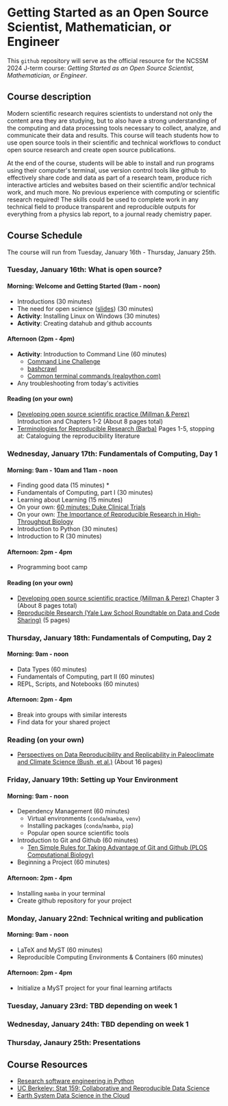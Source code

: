 # Getting Started as an Open Source Scientist, Mathematician, or Engineer

This `github` repository will serve as the official resource for the NCSSM 2024 J-term course: *Getting Started as an Open Source Scientist, Mathematician, or Engineer*.

## Course description
Modern scientific research requires scientists to understand not only the content area they are studying, but to also have a strong understanding of the computing and data processing tools necessary to collect, analyze, and communicate their data and results. This course will teach students how to use open source tools in their scientific and technical workflows to conduct open source research and create open source publications.

At the end of the course, students will be able to install and run programs using their computer's terminal, use version control tools like github to effectively share code and data as part of a research team, produce rich interactive articles and websites based on their scientific and/or technical work, and much more. No previous experience with computing or scientific research required! The skills could be used to complete work in any technical field to produce transparent and reproducible outputs for everything from a physics lab report, to a journal ready chemistry paper. 

## Course Schedule
The course will run from Tuesday, January 16th - Thursday, January 25th.

### Tuesday, January 16th: What is open source?

#### Morning: Welcome and Getting Started (9am - noon)
* Introductions (30 minutes)
* The need for open science ([slides](https://docs.google.com/presentation/d/1NzRybc7jhYV9KMoZM95LAieRbF_vXwBPM4LE_I2BVkA/edit?usp=sharing)) (30 minutes)
* **Activity**: Installing Linux on Windows (30 minutes)
* **Activity**: Creating datahub and github accounts

#### Afternoon (2pm - 4pm)
* **Activity**: Introduction to Command Line (60 minutes)
    * [Command Line Challenge](https://cmdchallenge.com)
    * [bashcrawl](https://gitlab.com/slackermedia/bashcrawl)
    * [Common terminal commands (realpython.com)](https://realpython.com/terminal-commands/#learn-basic-terminal-commands)
* Any troubleshooting from today's activities

#### Reading (on your own)
* [Developing open source scientific practice (Millman & Perez)](https://berkeley-stat159-f17.github.io/stat159-f17/_static/ref/millman-perez.pdf) Introduction and Chapters 1-2 (About 8 pages total)
* [Terminologies for Reproducible Research (Barba)](https://arxiv.org/pdf/1802.03311.pdf) Pages 1-5, stopping at: Cataloguing the reproducibility literature

### Wednesday, January 17th: Fundamentals of Computing, Day 1

#### Morning: 9am - 10am and 11am - noon
* Finding good data (15 minutes)
    * 
* Fundamentals of Computing, part I (30 minutes)
* Learning about Learning (15 minutes)
* On your own: [60 minutes: Duke Clinical Trials](https://www.youtube.com/watch?v=W5sZTNPMQRM)
* On your own: [The Importance of Reproducible Research in High-Throughput Biology](https://www.youtube.com/watch?v=8QJfNS7XXwA)
* Introduction to Python (30 minutes)
* Introduction to R (30 minutes)

#### Afternoon: 2pm - 4pm
* Programming boot camp

#### Reading (on your own)
* [Developing open source scientific practice (Millman & Perez)](https://berkeley-stat159-f17.github.io/stat159-f17/_static/ref/millman-perez.pdf) Chapter 3 (About 8 pages total)
* [Reproducible Research (Yale Law School Roundtable on Data and Code Sharing)](https://ieeexplore.ieee.org/stamp/stamp.jsp?tp=&arnumber=5562471) (5 pages)

### Thursday, January 18th: Fundamentals of Computing, Day 2

#### Morning: 9am - noon
* Data Types (60 minutes)
* Fundamentals of Computing, part II (60 minutes)
* REPL, Scripts, and Notebooks (60 minutes)

#### Afternoon: 2pm - 4pm
* Break into groups with similar interests
* Find data for your shared project

### Reading (on your own)
* [Perspectives on Data Reproducibility and Replicability in Paleoclimate and Climate Science (Bush, et al.)](https://hdsr.mitpress.mit.edu/pub/dijwtzza/release/1) (About 16 pages)

### Friday, January 19th: Setting up Your Environment

#### Morning: 9am - noon
* Dependency Management (60 minutes)
    * Virtual environments (`conda`/`mamba`, `venv`)
    * Installing packages (`conda`/`mamba`, `pip`)
    * Popular open source scientific tools
* Introduction to Git and Github (60 minutes)
    * [Ten Simple Rules for Taking Advantage of Git and Github (PLOS Computational Biology)](https://journals.plos.org/ploscompbiol/article?id=10.1371/journal.pcbi.1004947)
* Beginning a Project (60 minutes)

#### Afternoon: 2pm - 4pm
* Installing `mamba` in your terminal
* Create github repository for your project

### Monday, January 22nd: Technical writing and publication

#### Morning: 9am - noon
* LaTeX and MyST (60 minutes)
* Reproducible Computing Environments & Containers (60 minutes)

#### Afternoon: 2pm - 4pm
* Initialize a MyST project for your final learning artifacts

### Tuesday, January 23rd: TBD depending on week 1

### Wednesday, January 24th: TBD depending on week 1

### Thursday, Janaury 25th: Presentations

## Course Resources
* [Research software engineering in Python](https://merely-useful.tech/py-rse/getting-started.html)
* [UC Berkeley: Stat 159: Collaborative and Reproducible Data Science](https://ucb-stat-159-s22.github.io/site/overview.html)
* [Earth System Data Science in the Cloud](http://ncics-earth-system-data-science-b4e01a0.s3-website-us-east-1.amazonaws.com/module_0/overview/)
